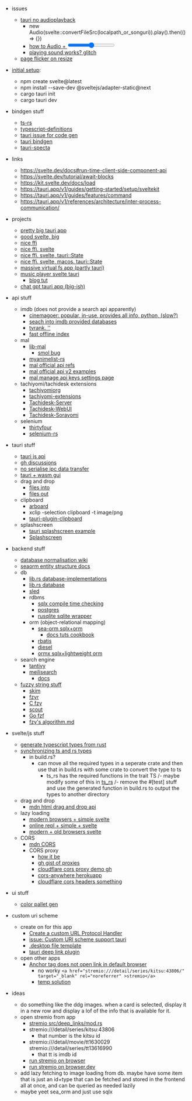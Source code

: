 

- issues
  - [tauri no audioplayback](https://github.com/tauri-apps/tauri/issues/3478)
    - new Audio(svelte::convertFileSrc(localpath_or_songuri)).play().then(() => {})
    - [how to Audio + <input type=range>](https://medium.com/@tommarren/create-a-custom-audio-progress-bar-using-javascript-51b358811abd)
    - [playing sound works? glitch](https://github.com/tauri-apps/tauri/discussions/5687)
  - [page flicker on resize](https://github.com/tauri-apps/tauri/issues/1564)


- [initial setup](https://tauri.app/v1/guides/getting-started/setup/sveltekit/):
  - npm create svelte@latest
  - npm install --save-dev @sveltejs/adapter-static@next
  - cargo tauri init
  - cargo tauri dev

- bindgen stuff
  - [ts-rs](https://crates.io/crates/ts-rs)
  - [typescript-definitions](https://crates.io/crates/typescript-definitions)
  - [tauri issue for code gen](https://github.com/tauri-apps/tauri/issues/1514)
  - [tauri bindgen](https://github.com/tauri-apps/tauri-bindgen)
  - [tauri-specta](https://github.com/oscartbeaumont/tauri-specta)

- links
  - https://svelte.dev/docs#run-time-client-side-component-api
  - https://svelte.dev/tutorial/await-blocks
  - https://kit.svelte.dev/docs/load
  - https://tauri.app/v1/guides/getting-started/setup/sveltekit
  - https://tauri.app/v1/guides/features/command
  - https://tauri.app/v1/references/architecture/inter-process-communication/

- projects
  - [pretty big tauri app](https://github.com/kkoomen/pointless)
  - [good svelte, big](https://github.com/iohzrd/identia)
  - [nice ffi](https://github.com/zhanglun/lettura)
  - [nice ffi. svelte](https://github.com/probablykasper/mr-tagger)
  - [nice ffi. svelte, tauri::State](https://github.com/probablykasper/remind-me-again)
  - [nice ffi. svelte, macos. tauri::State](https://github.com/probablykasper/time-machine-inspector)
  - [massive virtual fs app (partly tauri)](https://github.com/spacedriveapp/spacedrive)
  - [music player svelte tauri](https://github.com/basharovV/musicat)
    - [blog tut](https://vyacheslavbasharov.com/blog/building-music-player-tauri-svelte)
  - [chat gpt tauri app (big-ish)](https://github.com/lencx/ChatGPT)


- api stuff
  - imdb (does not provide a search api apparently)
    - [cinemagoer: popular, in-use, provides all info, python, (slow?)](https://github.com/cinemagoer/cinemagoer)
    - [seach into imdb provided databases](https://crates.io/crates/imdb-async)
    - [tvrank. ''](https://crates.io/crates/tvrank)
    - [fast offline index](https://docs.rs/imdb-index/latest/imdb_index/)
  - mal
    - [lib-mal](https://crates.io/crates/lib-mal)
      - [smol bug](https://github.com/AnActualEmerald/lib-mal/blob/8dac0b18535d776b861da4bee8d700e424ed1017/src/client.rs#L635)
    - [myanimelist-rs](https://crates.io/crates/myanimelist-rs)
    - [mal official api refs](https://myanimelist.net/clubs.php?cid=13727)
    - [mal official api v2 examples](https://myanimelist.net/apiconfig/references/api/v2)
    - [mal manage api keys settings page](https://myanimelist.net/apiconfig)
  - tachiyomi/tachidesk extensions
    - [tachiyomiorg](https://github.com/tachiyomiorg)
    - [tachiyomi-extensions](https://github.com/tachiyomiorg/tachiyomi-extensions)
    - [Tachidesk-Server](https://github.com/Suwayomi/Tachidesk-Server)
    - [Tachidesk-WebUI](https://github.com/Suwayomi/Tachidesk-WebUI)
    - [Tachidesk-Sorayomi](https://github.com/Suwayomi/Tachidesk-Sorayomi)
  - selenium
    - [thirtyfour](https://github.com/stevepryde/thirtyfour)
    - [selenium-rs](https://github.com/saresend/selenium-rs)

- tauri stuff
  - [tauri js api](https://tauri.app/v1/api/js/)
  - [gh discussions](https://github.com/tauri-apps/tauri/discussions)
  - [no serialise ipc data transfer](https://github.com/JonasKruckenberg/pisano/blob/main/src-tauri/src/main.rs)
  - [tauri + wasm gui](https://github.com/tauri-apps/tauri/discussions/5231)
  - drag and drop
    - [files into](https://github.com/tauri-apps/tauri/issues/2768#issuecomment-997169108)
    - [files out](https://github.com/tauri-apps/tauri/issues/2593)
  - clipboard
    - [arboard](https://docs.rs/arboard)
    - xclip -selection clipboard -t image/png <path>
    - [tauri-plugin-clipboard](https://crates.io/crates/tauri-plugin-clipboard)
  - splashscreen
    - [tauri splashscreen example](https://github.com/tauri-apps/tauri/blob/dev/examples/splashscreen/main.rs)
    - [Splashscreen](https://tauri.app/v1/guides/features/splashscreen/)

- backend stuff
  - [database normalisation wiki](https://en.wikipedia.org/wiki/Database_normalization)
  - [seaorm entity structure docs](https://www.sea-ql.org/SeaORM/docs/generate-entity/entity-structure/)
  - db
    - [lib.rs database-implementations](https://lib.rs/database-implementations)
    - [lib.rs database](https://lib.rs/database)
    - [sled](https://sled.rs/introduction.html)
    - rdbms
      - [sqlx compile time checking](https://lib.rs/crates/sqlx)
      - [postgres](https://rust-lang-nursery.github.io/rust-cookbook/database/postgres.html)
      - [rusqlite sqlite wrapper](https://lib.rs/crates/rusqlite)
    - orm (object-relational mapping)
      - [sea-orm sqlx+orm](https://github.com/SeaQL/sea-orm)
        - [docs tuts cookbook](https://www.sea-ql.org/SeaORM/docs/index/)
      - [rbatis](https://lib.rs/crates/rbatis)
      - [diesel](https://lib.rs/crates/diesel)
      - [ormx sqlx+lightweight orm](https://lib.rs/crates/ormx)
  - search engine
    - [tantivy](https://lib.rs/crates/tantivy)
    - [meilisearch](https://lib.rs/gh/meilisearch/meilisearch/meilisearch-types)
      - [docs](https://docs.meilisearch.com/learn/getting_started/quick_start.html#securing-meilisearch)
  - [fuzzy string stuff](https://lib.rs/search?q=fuzzy)
    - [skim](https://lib.rs/crates/skim)
    - [fzyr](https://crates.io/crates/fzyr)
    - [C fzy](https://github.com/jhawthorn/fzy)
    - [scout](https://crates.io/crates/scout)
    - [Go fzf](https://github.com/junegunn/fzf)
    - [fzy's algorithm.md](https://github.com/jhawthorn/fzy/blob/master/ALGORITHM.md)

- svelte/js stuff
  - [generate typescript types from rust](https://dev.to/alexeagleson/how-to-build-a-rust-cli-tool-to-generate-typescript-types-from-rust-20cm)
  - [synchronizing ts and rs types](https://imfeld.dev/writing/generating_typescript_types_from_rust)
    - in build.rs?
      - can move all the required types in a seperate crate and then use that in build.rs with some crate to convert the type to ts
        - ts_rs has the required functions in the trait TS
      /- maybe modify some of this in [ts_rs](https://github.com/Aleph-Alpha/ts-rs/blob/b4ba8b81fd8833296e99285eae7608864c52e51e/macros/src/lib.rs#L41)
        /- remove the #[test] stuff and use the generated function in build.rs to output the types to another directory
  - drag and drop
    - [mdn html drag and drop api](https://developer.mozilla.org/en-US/docs/Web/API/HTML_Drag_and_Drop_API)
  - lazy loading
    - [modern browsers + simple svelte](https://dev.to/collardeau/lazy-loading-images-in-svelte-1mk6)
    - [online repl + simple + svelte](https://svelte.dev/repl/adb8dc564044415f8ffbbd240a39d68d?version=3.44.2)
    - [modern + old browsers svelte](https://css-tricks.com/lazy-loading-images-in-svelte/)
  - CORS
    - [mdn CORS](https://developer.mozilla.org/en-US/docs/Web/HTTP/CORS)
    - CORS proxy
      - [how it be](https://httptoolkit.com/blog/cors-proxies/)
      - [gh gist of proxies](https://gist.github.com/jimmywarting/ac1be6ea0297c16c477e17f8fbe51347)
      - [cloudflare cors proxy demo gh](https://github.com/Zibri/cloudflare-cors-anywhere)
      - [cors-anywhere herokuapp](https://cors-anywhere.herokuapp.com/)
      - [cloudflare cors headers something](https://developers.cloudflare.com/workers/examples/cors-header-proxy)

- ui stuff
  - [color pallet gen](https://coolors.co/bac1b8-58a4b0-0c7c59-2b303a-d64933)

- custom uri scheme
  - create on for this app
    - [Create a custom URL Protocol Handler](https://unix.stackexchange.com/questions/497146/create-a-custom-url-protocol-handler)
    - [issue: Custom URI scheme support tauri](https://github.com/tauri-apps/tauri/issues/323)
    - [.desktop file template](https://github.com/tauri-apps/tauri/issues/5176)
    - [tauri deep link plugin](https://github.com/FabianLars/tauri-plugin-deep-link)
  - open other apps
    - [Anchor tag does not open link in default browser](https://github.com/tauri-apps/tauri/issues/4756)
      - no worky ```<a href="stremio:///detail/series/kitsu:43806/" target="_blank" rel="noreferrer" >stremio</a>```
      - [temp solution](https://github.com/tauri-apps/tauri/issues/4756#issuecomment-1200745849)

- ideas
  - do something like the ddg images. when a card is selected, display it in a new row and display
    a lof of the info that is available for it.
  - open stremio from app
    - [stremio src/deep_links/mod.rs](https://github.com/Stremio/stremio-core/blob/development/src/deep_links/mod.rs)
    - stremio:///detail/series/kitsu:43806
      - that number is the kitsu id
    - stremio:///detail/movie/tt1630029 stremio:///detail/series/tt13616990
      - that tt<number> is imdb id
    - [run stremio on browser](https://app.strem.io/shell-v4.4)
    - [run stremio on browser.dev](https://stremio-pwa.pages.dev/#/)
  - add lazy fetching to image loading from db. maybe have some item that is just an id+type that can be fetched and stored in
    the frontend all at once, and can be queried as needed lazily
  - maybe yeet sea_orm and just use sqlx
